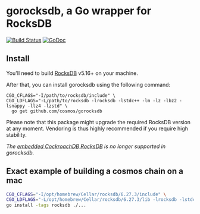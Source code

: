 # gorocksdb, a Go wrapper for RocksDB

[![Build Status](https://travis-ci.org/cosmos/gorocksdb.svg)](https://travis-ci.org/tecbot/gorocksdb) [![GoDoc](https://godoc.org/github.com/tecbot/gorocksdb?status.svg)](http://godoc.org/github.com/tecbot/gorocksdb)

## Install

You'll need to build [RocksDB](https://github.com/facebook/rocksdb) v5.16+ on your machine.

After that, you can install gorocksdb using the following command:

    CGO_CFLAGS="-I/path/to/rocksdb/include" \
    CGO_LDFLAGS="-L/path/to/rocksdb -lrocksdb -lstdc++ -lm -lz -lbz2 -lsnappy -llz4 -lzstd" \
      go get github.com/cosmos/gorocksdb

Please note that this package might upgrade the required RocksDB version at any moment.
Vendoring is thus highly recommended if you require high stability.

*The [embedded CockroachDB RocksDB](https://github.com/cockroachdb/c-rocksdb) is no longer supported in gorocksdb.*


## Exact example of building a cosmos chain on a mac 


```bash
CGO_CFLAGS="-I/opt/homebrew/Cellar/rocksdb/6.27.3/include" \
CGO_LDFLAGS="-L/opt/homebrew/Cellar/rocksdb/6.27.3/lib -lrocksdb -lstdc++ -lm -lz -lbz2 -lsnappy -llz4 -lzstd -L/opt/homebrew/Cellar/snappy/1.1.9/lib -L/opt/homebrew/Cellar/lz4/1.9.3/lib/ -L /opt/homebrew/Cellar/zstd/1.5.0/lib/"  \
go install -tags rocksdb ./...
```
